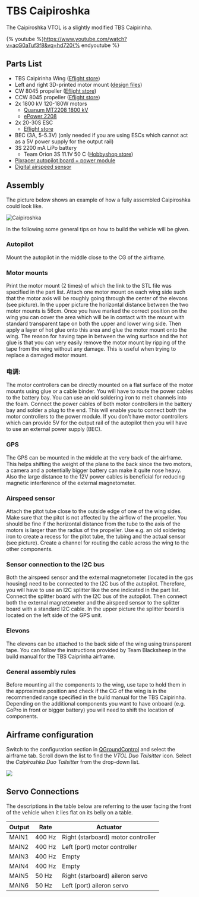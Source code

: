 # TBS Caipiroshka

The Caipiroshka VTOL is a slightly modified TBS Caipirinha.

{% youtube %}https://www.youtube.com/watch?v=acG0aTuf3f8&vq=hd720{% endyoutube %}

## Parts List

* TBS Caipirinha Wing ([Eflight store](http://www.eflight.ch/shop/USER_ARTIKEL_HANDLING_AUFRUF.php?von_suchresultat=true&Ziel_ID=19638&Kategorie_ID=110923))
* Left and right 3D-printed motor mount (<a href="https://github.com/PX4/px4_user_guide/raw/master/assets/airframes/vtol/caipiroshka/motor_mounts.zip" target="_blank">design files</a>)
* CW 8045 propeller ([Eflight store](http://www.eflight.ch/shop/USER_ARTIKEL_HANDLING_AUFRUF.php?von_suchresultat=true&Ziel_ID=19532&Kategorie_ID=288))
* CCW 8045 propeller ([Eflight store](http://www.eflight.ch/shop/USER_ARTIKEL_HANDLING_AUFRUF.php?von_suchresultat=true&Ziel_ID=19533&Kategorie_ID=288))
* 2x 1800 kV 120-180W motors 
  * [Quanum MT2208 1800 kV](http://www.hobbyking.com/hobbyking/store/__67014__Quanum_MT_Series_2208_1800KV_Brushless_Multirotor_Motor_Built_by_DYS.html)
  * [ePower 2208](http://www.eflight.ch/pi/ePower-X-22081.html)
* 2x 20-30S ESC 
  * [Eflight store](http://www.eflight.ch/shop/USER_ARTIKEL_HANDLING_AUFRUF.php?von_suchresultat=true&Ziel_ID=19713&Kategorie_ID=36077)
* BEC (3A, 5-5.3V) (only needed if you are using ESCs which cannot act as a 5V power supply for the output rail)
* 3S 2200 mA LiPo battery 
  * Team Orion 3S 11.1V 50 C ([Hobbyshop store](https://www.hobbyshop.ch/modellbau-elektronik/akku/team-orion-lipo-2200-3s-11-1v-50c-xt60-ori60163.html))
* [Pixracer autopilot board + power module](../flight_controller/pixracer.md)
* [Digital airspeed sensor](http://www.hobbyking.com/hobbyking/store/__62752__HKPilot_32_Digital_Air_Speed_Sensor_And_Pitot_Tube_Set.html)

## Assembly

The picture below shows an example of how a fully assembled Caipiroshka could look like.

![Caipiroshka](../../assets/airframes/vtol/caipiroshka/caipiroshka.jpg)

In the following some general tips on how to build the vehicle will be given.

### Autopilot

Mount the autopilot in the middle close to the CG of the airframe.

### Motor mounts

Print the motor mount (2 times) of which the link to the STL file was specified in the part list. Attach one motor mount on each wing side such that the motor axis will be roughly going through the center of the elevons (see picture). In the upper picture the horizontal distance between the two motor mounts is 56cm. Once you have marked the correct position on the wing you can cover the area which will be in contact with the mount with standard transparent tape on both the upper and lower wing side. Then apply a layer of hot glue onto this area and glue the motor mount onto the wing. The reason for having tape in between the wing surface and the hot glue is that you can very easily remove the motor mount by ripping of the tape from the wing without any damage. This is useful when trying to replace a damaged motor mount.

### 电调:

The motor controllers can be directly mounted on a flat surface of the motor mounts using glue or a cable binder. You will have to route the power cables to the battery bay. You can use an old soldering iron to melt channels into the foam. Connect the power cables of both motor controllers in the battery bay and solder a plug to the end. This will enable you to connect both the motor controllers to the power module. If you don't have motor controllers which can provide 5V for the output rail of the autopilot then you will have to use an external power supply (BEC).

### GPS

The GPS can be mounted in the middle at the very back of the airframe. This helps shifting the weight of the plane to the back since the two motors, a camera and a potentially bigger battery can make it quite nose heavy. Also the large distance to the 12V power cables is beneficial for reducing magnetic interference of the external magnetometer.

### Airspeed sensor

Attach the pitot tube close to the outside edge of one of the wing sides. Make sure that the pitot is not affected by the airflow of the propeller. You should be fine if the horizontal distance from the tube to the axis of the motors is larger than the radius of the propeller. Use e.g. an old soldering iron to create a recess for the pitot tube, the tubing and the actual sensor (see picture). Create a channel for routing the cable across the wing to the other components.

### Sensor connection to the I2C bus

Both the airspeed sensor and the external magnetometer (located in the gps housing) need to be connected to the I2C bus of the autopilot. Therefore, you will have to use an I2C splitter like the one indicated in the part list. Connect the splitter board with the I2C bus of the autopilot. Then connect both the external magnetometer and the airspeed sensor to the splitter board with a standard I2C cable. In the upper picture the splitter board is located on the left side of the GPS unit.

### Elevons

The elevons can be attached to the back side of the wing using transparent tape. You can follow the instructions provided by Team Blacksheep in the build manual for the TBS Caiprinha airframe.

### General assembly rules

Before mounting all the components to the wing, use tape to hold them in the approximate position and check if the CG of the wing is in the recommended range specified in the build manual for the TBS Caipirinha. Depending on the additional components you want to have onboard (e.g. GoPro in front or bigger battery) you will need to shift the location of components.

## Airframe configuration

Switch to the configuration section in [QGroundControl](../config/airframe.md) and select the airframe tab. Scroll down the list to find the *VTOL Duo Tailsitter* icon. Select the *Caipiroshka Duo Tailsitter* from the drop-down list.

![](../../images/qgc/setup/airframe_px4_vtol_caipiroshka_duo_tailsitter.jpg)

## Servo Connections

The descriptions in the table below are referring to the user facing the front of the vehicle when it lies flat on its belly on a table.

| Output | Rate   | Actuator                           |
| ------ | ------ | ---------------------------------- |
| MAIN1  | 400 Hz | Right (starboard) motor controller |
| MAIN2  | 400 Hz | Left (port) motor controller       |
| MAIN3  | 400 Hz | Empty                              |
| MAIN4  | 400 Hz | Empty                              |
| MAIN5  | 50 Hz  | Right (starboard) aileron servo    |
| MAIN6  | 50 Hz  | Left (port) aileron servo          |